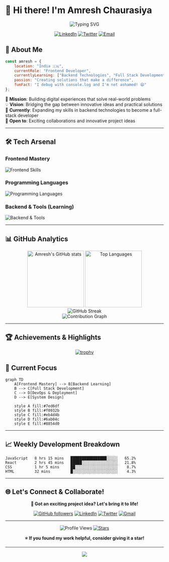 # 👋 Hi there! I'm Amresh Chaurasiya

<div align="center">
  
  ![Typing SVG](https://readme-typing-svg.herokuapp.com?font=Fira+Code&size=30&duration=3000&pause=1000&color=00D4FF&center=true&vCenter=true&width=600&lines=Frontend+Developer;Problem+Solver;Tech+Enthusiast;Always+Learning!)
  
  [![LinkedIn](https://img.shields.io/badge/LinkedIn-0077B5?style=for-the-badge&logo=linkedin&logoColor=white)](https://www.linkedin.com/in/amresh-chaurasiya-513421308/)
  [![Twitter](https://img.shields.io/badge/Twitter-000000?style=for-the-badge&logo=twitter&logoColor=white)](https://x.com/Amresh__01)
  [![Email](https://img.shields.io/badge/Gmail-D14836?style=for-the-badge&logo=gmail&logoColor=white)](mailto:amreshchaurasiya373@gmail.com)
  
</div>

## 🚀 About Me

```javascript
const amresh = {
    location: "India 🇮🇳",
    currentRole: "Frontend Developer",
    currentlyLearning: ["Backend Technologies", "Full Stack Development"],
    passion: "Creating solutions that make a difference",
    funFact: "I debug with console.log and I'm not ashamed! 😄"
};
```

🎯 **Mission**: Building digital experiences that solve real-world problems  
💡 **Vision**: Bridging the gap between innovative ideas and practical solutions  
🌱 **Currently**: Expanding my skills in backend technologies to become a full-stack developer  
🤝 **Open to**: Exciting collaborations and innovative project ideas  

---

## 🛠️ Tech Arsenal

### Frontend Mastery
<p align="left">
  <img src="https://skillicons.dev/icons?i=html,css,js,react,nextjs,typescript" alt="Frontend Skills" />
</p>

### Programming Languages
<p align="left">
  <img src="https://skillicons.dev/icons?i=java,c,js,typescript" alt="Programming Languages" />
</p>

### Backend & Tools (Learning)
<p align="left">
  <img src="https://skillicons.dev/icons?i=nodejs,express,mongodb,vscode,git,github" alt="Backend & Tools" />
</p>

---

## 📊 GitHub Analytics

<div align="center">
  <img height="180em" src="https://github-readme-stats-sigma-five.vercel.app/api?username=Amresh-01&show_icons=true&count_private=true&hide_border=true&title_color=00d4ff&icon_color=00d4ff&text_color=c9d1d9&bg_color=0d1117" alt="Amresh's GitHub stats" />
  <img height="180em" src="https://github-readme-stats-sigma-five.vercel.app/api/top-langs/?username=Amresh-01&layout=compact&hide_border=true&title_color=00d4ff&text_color=c9d1d9&bg_color=0d1117" alt="Top Languages" />
</div>

<div align="center">
  <img src="https://github-readme-streak-stats.herokuapp.com?user=Amresh-01&theme=dark&hide_border=true&stroke=00d4ff&ring=00d4ff&fire=00d4ff&currStreakLabel=00d4ff" alt="GitHub Streak" />
</div>

<div align="center">
  <img src="https://github-readme-activity-graph.vercel.app/graph?username=Amresh-01&theme=tokyo-night&hide_border=true&color=00d4ff" alt="Contribution Graph" />
</div>

---

## 🏆 Achievements & Highlights

<div align="center">
  
[![trophy](https://github-profile-trophy.vercel.app/?username=Amresh-01&theme=darkhub&no-frame=true&margin-w=15&margin-h=15)](https://github.com/ryo-ma/github-profile-trophy)

</div>

## 🎯 Current Focus

```mermaid
graph TD
    A[Frontend Mastery] --> B[Backend Learning]
    B --> C[Full Stack Development]
    C --> D[DevOps & Deployment]
    D --> E[System Design]
    
    style A fill:#7ed6df
    style B fill:#f0932b
    style C fill:#eb4d4b
    style D fill:#6ab04c
    style E fill:#8854d0

```

---

## 📈 Weekly Development Breakdown

<!--START_SECTION:waka-->
```text
JavaScript   8 hrs 15 mins   ████████████████░░░░░   65.2%
React        2 hrs 45 mins   █████░░░░░░░░░░░░░░░░   21.8%
CSS          1 hr 5 mins     ██░░░░░░░░░░░░░░░░░░░    8.7%
HTML         32 mins         █░░░░░░░░░░░░░░░░░░░░    4.3%
```
<!--END_SECTION:waka-->

---

## 🌐 Let's Connect & Collaborate!

<div align="center">
  
  **💬 Got an exciting project idea? Let's bring it to life!**
  
  [![GitHub followers](https://img.shields.io/github/followers/Amresh-01?label=Follow&style=social)](https://github.com/Amresh-01)
  [![LinkedIn](https://img.shields.io/badge/-Connect-blue?style=flat-square&logo=Linkedin&logoColor=white&link=https://www.linkedin.com/in/amresh-chaurasiya-513421308/)](https://www.linkedin.com/in/amresh-chaurasiya-513421308/)
  [![Twitter](https://img.shields.io/badge/-Follow-000000?style=flat-square&logo=Twitter&logoColor=white&link=https://twitter.com/yourusername)](https://twitter.com/yourusername)
  [![Gmail](https://img.shields.io/badge/-Email-red?style=flat-square&logo=Gmail&logoColor=white&link=mailto:amreshchaurasiya373@gmail.com)](mailto:amreshchaurasiya373@gmail.com)
  
  ---
  
  ![Profile Views](https://komarev.com/ghpvc/?username=Amresh-01&color=brightgreen&style=flat-square)
  [![Stars](https://img.shields.io/github/stars/Amresh-01?label=Stars&style=social)](https://github.com/Amresh-01)
  
  **⭐ If you found my work helpful, consider giving it a star!**
  
</div>

---

<div align="center">
  <img src="https://capsule-render.vercel.app/api?type=waving&color=gradient&height=100&section=footer&text=Happy%20Coding!&fontSize=16&fontColor=fff&animation=twinkling&fontAlignY=72" />
</div>
